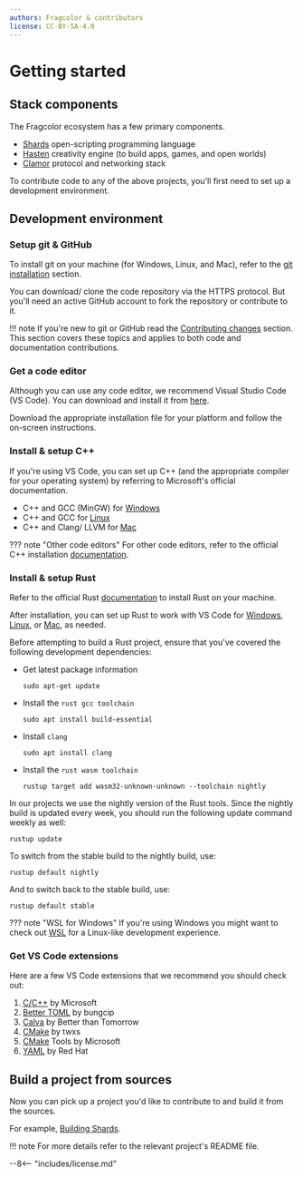 ```yaml
---
authors: Fragcolor & contributors
license: CC-BY-SA-4.0
---
```


# Getting started

## Stack components

The Fragcolor ecosystem has a few primary components.

- [Shards](https://github.com/fragcolor-xyz/shards) open-scripting programming language
- [Hasten](https://github.com/fragcolor-xyz/hasten) creativity engine (to build apps, games, and open worlds)
- [Clamor](https://github.com/fragcolor-xyz/clamor) protocol and networking stack

To contribute code to any of the above projects, you'll first need to set up a development environment.

## Development environment

### Setup git & GitHub
To install git on your machine (for Windows, Linux, and Mac), refer to the [git installation](../../docs/getting-started/#git) section.

You can download/ clone the code repository via the HTTPS protocol. But you'll need an active GitHub account to fork the repository or contribute to it.

!!! note
    If you're new to git or GitHub read the [Contributing changes](../../docs/contributing-changes/) section. This section covers these topics and applies to both code and documentation contributions.

### Get a code editor
Although you can use any code editor, we recommend Visual Studio Code (VS Code). You can download and install it from [here](https://code.visualstudio.com/download).

Download the appropriate installation file for your platform and follow the on-screen instructions.

### Install & setup C++

If you're using VS Code, you can set up C++ (and the appropriate compiler for your operating system) by referring to Microsoft's official documentation.

- C++ and GCC (MinGW) for [Windows](https://code.visualstudio.com/docs/cpp/config-mingw)
- C++ and GCC for [Linux](https://code.visualstudio.com/docs/cpp/config-linux)
- C++ and Clang/ LLVM for [Mac](https://code.visualstudio.com/docs/cpp/config-clang-mac)

??? note "Other code editors"
    For other code editors, refer to the official C++ installation [documentation](https://isocpp.org/get-started).

### Install & setup Rust

Refer to the official Rust [documentation](https://www.rust-lang.org/tools/install) to install Rust on your machine.

After installation, you can set up Rust to work with VS Code for [Windows](https://docs.microsoft.com/en-us/windows/dev-environment/rust/setup#install-rust), [Linux](https://www.nayab.xyz/rust/rust-010-setting-up-rust-vscode-linux), or [Mac](https://levelup.gitconnected.com/rust-with-visual-studio-code-46404befed8), as needed.

Before attempting to build a Rust project, ensure that you've covered the following development dependencies:

- Get latest package information
  ```
  sudo apt-get update
  ```

- Install the `rust gcc toolchain`
  ```
  sudo apt install build-essential
  ```

- Install `clang`
  ```
  sudo apt install clang
  ```

- Install the `rust wasm toolchain`
  ```
  rustup target add wasm32-unknown-unknown --toolchain nightly
  ```

In our projects we use the nightly version of the Rust tools. Since the nightly build is updated every week, you should run the following update command weekly as well:
```
rustup update
```

To switch from the stable build to the nightly build, use:
```
rustup default nightly
```

And to switch back to the stable build, use:
```
rustup default stable
```

??? note "WSL for Windows"
    If you're using Windows you might want to check out [WSL](https://docs.microsoft.com/en-us/windows/wsl/) for a Linux-like development experience.

### Get VS Code extensions

Here are a few VS Code extensions that we recommend you should check out:

1. [C/C++](https://marketplace.visualstudio.com/items?itemName=ms-vscode.cpptools) by Microsoft
2. [Better TOML](https://marketplace.visualstudio.com/items?itemName=bungcip.better-toml) by bungcip
3. [Calva](https://marketplace.visualstudio.com/items?itemName=betterthantomorrow.calva) by Better than Tomorrow
4. [CMake](https://marketplace.visualstudio.com/items?itemName=twxs.cmake) by twxs
5. [CMake](https://marketplace.visualstudio.com/items?itemName=ms-vscode.cmake-tools) Tools by Microsoft
6. [YAML](https://marketplace.visualstudio.com/items?itemName=redhat.vscode-yaml) by Red Hat

## Build a project from sources

Now you can pick up a project you'd like to contribute to and build it from the sources.

For example, [Building Shards](../building-shards/).

!!! note
    For more details refer to the relevant project's README file.


--8<-- "includes/license.md"